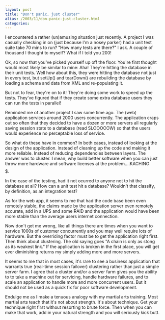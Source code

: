 ```yaml
---
layout: post
title: "Don't panic, just cluster"
alias: /2003/11/don-panic-just-cluster.html
categories:
---
```

I encountered a rather (un)amusing situation just recently. A project I was casually checking in on (just because I'm a nosey parker) had a unit test suite take 70 mins to run? "How many tests are there?" I ask. A couple of thousand I thought to myself? What if I told you 200!

Ok, so now that you've picked yourself up off the floor. You're first thought would most likely be similar to mine: Aha! They're hitting the database in their unit tests. Well how about this, they were hitting the database not just in every test, but setUp() and tearDown() are rebuilding the database by loading a schema and data from XML and re-populating it.

But not to fear, they're on to it! They're doing some work to speed up the tests. They've figured that if they create some extra database users they can run the tests in parallel!

Reminded me of another project I saw some time ago. The (web) application services around 2000 users concurrently. The application craps out so often that they decided to have a dozen or more servers all regularly saving session state to a database (read SLOOOOOW) so that the users would experience no perceptable loss of service.

So what do these have in common? In both cases, instead of looking at the design of the application. Instead of cleaning up the code and making it more reliable. Instead of reducing dependencies between layers. The answer was to cluster. I mean, why build better software when you can just throw more hardware and software licenses at the problem....KACHING$$$$$.

In the case of the testing, had it not ocurred to anyone not to hit the database at all? How can a unit test hit a database? Wouldn't that classify, by definition, as an integration test?

As for the web app, it seems to me that had the code base been even remotely stable, the claims made by the application server even remotely accurate, add in a UPS and some RAID and the application would have been more stable than the average users internet connection.

Now don't get me wrong, like all things there are times when you want to service 1000s of customer concurrently and you may well require lots of hardware. But the overriding factor must be to get the application right first. Then think about clustering. The old saying goes "A chain is only as stong as its weakest link." If the application is broken in the first place, you will get ever diminishing returns my simply adding more and more servers.

It seems to me that in most cases, it's rare to see a business application that warrants true (real-time session failover) clustering rather than just a simple server farm. I agree that a cluster and/or a server farm gives you the ability to to take a machine out for servicing, handle hardware failures, and to scale an application to handle more and more concurrent users. But it should not be used as a quick fix for poor software development.

Endulge me as I make a tenuous analogy with my martial arts training. Most martial arts teach that it's not about strength. It's about technique. Get your technique right first without resorting to brute force. Then when you can make that work, add in your natural strength and you will seriously kick butt.
